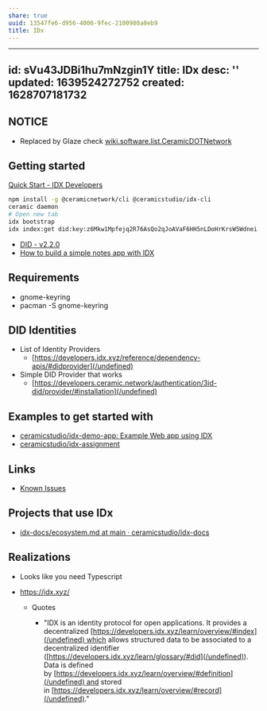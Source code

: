```yaml
---
share: true
uuid: 13547fe6-d956-4006-9fec-2100980a0eb9
title: IDx
---
```

---
id: sVu43JDBi1hu7mNzgin1Y
title: IDx
desc: ''
updated: 1639524272752
created: 1628707181732
---

## NOTICE

* Replaced by Glaze check [wiki.software.list.CeramicDOTNetwork](/undefined)

## Getting started

[Quick Start - IDX Developers](https://developers.idx.xyz/build/quick-start/)

``` bash
npm install -g @ceramicnetwork/cli @ceramicstudio/idx-cli
ceramic daemon
# Open new tab
idx bootstrap
idx index:get did:key:z6Mkw1Mpfejq2R76AsQo2qJoAVaF6HH5nLDoHrKrsW5Wdnei basicProfile
```

* [DID - v2.2.0](https://ceramicnetwork.github.io/js-did/index.html)
* [How to build a simple notes app with IDX](https://blog.ceramic.network/how-to-build-a-simple-notes-app-with-idx/)

## Requirements

* gnome-keyring
* pacman -S gnome-keyring


## DID Identities

* List of Identity Providers
  * [https://developers.idx.xyz/reference/dependency-apis/#didprovider](/undefined)
* Simple DID Provider that works
  * [https://developers.ceramic.network/authentication/3id-did/provider/#installation](/undefined)

## Examples to get started with

* [ceramicstudio/idx-demo-app: Example Web app using IDX](https://github.com/ceramicstudio/idx-demo-app)
* [ceramicstudio/idx-assignment](https://github.com/ceramicstudio/idx-assignment)

## Links

* [Known Issues](https://www.notion.so/Known-Issues-16ae23c495f74b44af050555bc02d270)

## Projects that use IDx

* [idx-docs/ecosystem.md at main · ceramicstudio/idx-docs](https://github.com/ceramicstudio/idx-docs/blob/main/docs/learn/ecosystem.md)

## Realizations

* Looks like you need Typescript


* <https://idx.xyz/>

    * Quotes

        * "IDX is an identity protocol for open applications.
                It provides a
                decentralized [https://developers.idx.xyz/learn/overview/#index](/undefined) which
                allows structured data to be associated to a
                decentralized identifier
                ([https://developers.idx.xyz/learn/glossary/#did](/undefined)).
                Data is defined
                by [https://developers.idx.xyz/learn/overview/#definition](/undefined) and
                stored
                in [https://developers.idx.xyz/learn/overview/#record](/undefined)."